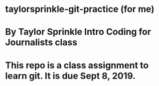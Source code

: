 # taylorsprinkle-git-practice (for me)

# By Taylor Sprinkle Intro Coding for Journalists class

# This repo is a class assignment to learn git. It is due Sept 8, 2019.